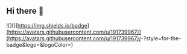 ## Hi there 👋

<!--
**AErryStaw/AErryStaw** is a ✨ _special_ ✨ repository because its `README.md` (this file) appears on your GitHub profile.

Here are some ideas to get you started:

- 🔭 I’m currently working on ...
- 🌱 I’m currently learning ...
- 👯 I’m looking to collaborate on ...
- 🤔 I’m looking for help with ...
- 💬 Ask me about ...
- 📫 How to reach me: ...
- 😄 Pronouns: ...
- ⚡ Fun fact: ...
-->

![<Badge Name>]([[https://img.shields.io/badge](https://avatars.githubusercontent.com/u/191739967)](https://avatars.githubusercontent.com/u/191739967)/<Badge Text>-<Background Color>?style=for-the-badge&logo=<Icon Name>&logoColor=<Logo Color>)
